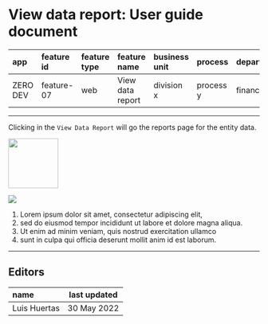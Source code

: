 # View data report: User guide document

| app      | feature id | feature type | feature name     | business unit | process   | department |
| :------- | :--------- | :----------- | :--------------- | :------------ | :-------- | :--------- |
| ZERO DEV | feature-07 | web          | View data report | division x    | process y | finance    |

---

Clicking in the `View Data Report` will go the reports page for the entity data.

<img src="https://i.ibb.co/rt0Hf3q/video.png" width="100">

![](https://instrktiv.com/media/user-manual-template/screenshots-snagit.webp)

1. Lorem ipsum dolor sit amet, consectetur adipiscing elit,
2. sed do eiusmod tempor incididunt ut labore et dolore magna aliqua.
3. Ut enim ad minim veniam, quis nostrud exercitation ullamco
4. sunt in culpa qui officia deserunt mollit anim id est laborum.

---

## Editors

| name         | last updated |
| :----------- | ------------ |
| Luis Huertas | 30 May 2022  |

